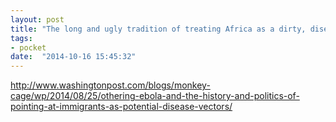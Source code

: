 ```yaml
---
layout: post
title: "The long and ugly tradition of treating Africa as a dirty, diseased place - The Washington Post"
tags:
- pocket
date:  "2014-10-16 15:45:32"
---
```


http://www.washingtonpost.com/blogs/monkey-cage/wp/2014/08/25/othering-ebola-and-the-history-and-politics-of-pointing-at-immigrants-as-potential-disease-vectors/

